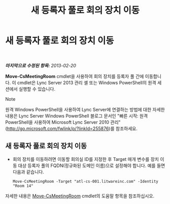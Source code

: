 ﻿---
title: 새 등록자 풀로 회의 장치 이동
TOCTitle: 새 등록자 풀로 회의 장치 이동
ms:assetid: 26e02ca3-e881-4f90-8bf0-b13649108100
ms:mtpsurl: https://technet.microsoft.com/ko-kr/library/JJ994025(v=OCS.15)
ms:contentKeyID: 52056814
ms.date: 08/10/2015
mtps_version: v=OCS.15
ms.translationtype: HT
---

# 새 등록자 풀로 회의 장치 이동

 

_**마지막으로 수정된 항목:** 2013-02-20_

**Move-CsMeetingRoom** cmdlet을 사용하여 회의 장치를 등록자 풀 간에 이동합니다. 이 cmdlet은 Lync Server 2013 관리 셸 또는 Windows PowerShell의 원격 세션에서 실행할 수 있습니다.


> [!NOTE]
> 원격 Windows PowerShell을 사용하여 Lync Server에 연결하는 방법에 대한 자세한 내용은 Lync Server Windows PowerShell 블로그 문서인 "빠른 시작: 원격 PowerShell을 사용하여 Microsoft Lync Server 2010 관리"(<A href="http://go.microsoft.com/fwlink/p/?linkid=255876">http://go.microsoft.com/fwlink/p/?linkId=255876</A>)를 참조하세요.




## 새 등록자 풀로 회의 장치 이동

  - 회의 장치를 이동하려면 이동할 회의실 ID를 지정한 후 Target 매개 변수를 장치 이동 대상 등록자 풀의 FQDN(정규화된 도메인 이름)으로 설정해야 합니다. 예를 들면 다음과 같습니다.
    
        Move-CsMeetingRoom -Target "atl-cs-001.litwareinc.com" -Identity "Room 14"

자세한 내용은 [Move-CsMeetingRoom](https://docs.microsoft.com/en-us/powershell/module/skype/Move-CsMeetingRoom) cmdlet의 도움말 항목을 참조하십시오.

